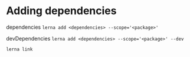 # Adding dependencies

dependencies
`lerna add <dependencies> --scope='<package>'`

devDependencies
`lerna add <dependencies> --scope='<package>' --dev`


`lerna link`